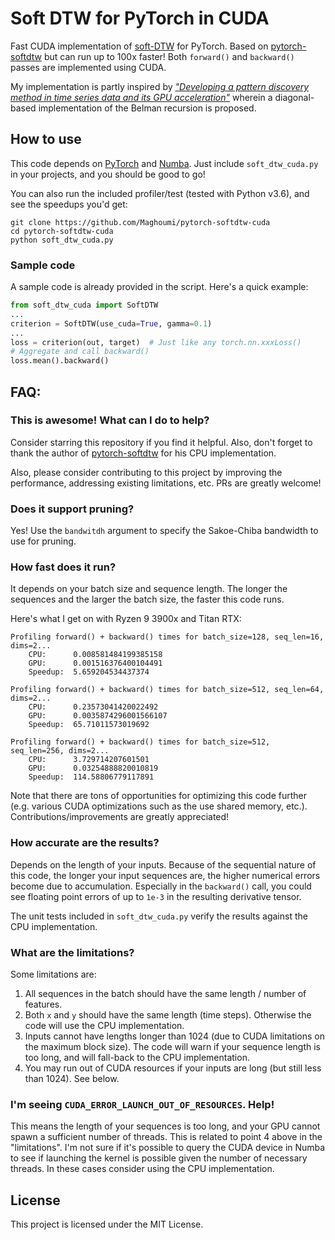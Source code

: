 Soft DTW for PyTorch in CUDA
===
Fast CUDA implementation of [soft-DTW](https://github.com/mblondel/soft-dtw) for PyTorch. 
Based on [pytorch-softdtw](https://github.com/Sleepwalking/pytorch-softdtw) but can run up to 100x faster!
Both `forward()` and `backward()` passes are implemented using CUDA.

My implementation is partly inspired by 
[_"Developing a pattern discovery method in time series data and its GPU acceleration"_](https://ieeexplore.ieee.org/document/8400444)
wherein a diagonal-based implementation of the Belman recursion is proposed. 

How to use
---
This code depends on [PyTorch](https://pytorch.org/) and [Numba](http://numba.pydata.org/). 
Just include `soft_dtw_cuda.py` in your projects, and you should be good to go!

You can also run the included profiler/test (tested with Python v3.6), and see the speedups you'd get:

```
git clone https://github.com/Maghoumi/pytorch-softdtw-cuda
cd pytorch-softdtw-cuda
python soft_dtw_cuda.py
```

### Sample code
A sample code is already provided in the script. Here's a quick example:

```python
from soft_dtw_cuda import SoftDTW
...
criterion = SoftDTW(use_cuda=True, gamma=0.1)
...
loss = criterion(out, target)  # Just like any torch.nn.xxxLoss()
# Aggregate and call backward()
loss.mean().backward()
```

FAQ:
---

### This is awesome! What can I do to help?
Consider starring this repository if you find it helpful. Also, don't forget to thank the author of 
[pytorch-softdtw](https://github.com/Sleepwalking/pytorch-softdtw) for his CPU implementation.

Also, please consider contributing to this project by improving the performance, addressing existing 
limitations, etc. PRs are greatly welcome!

### Does it support pruning?
Yes! Use the `bandwitdh` argument to specify the Sakoe-Chiba bandwidth to use for pruning.

### How fast does it run?
It depends on your batch size and sequence length. The longer the sequences and the larger the batch size,
the faster this code runs.
 
Here's what I get on with Ryzen 9 3900x and Titan RTX:

```
Profiling forward() + backward() times for batch_size=128, seq_len=16, dims=2...
	CPU:      0.008581484199385158
	GPU:      0.001516376400104491
	Speedup:  5.659204534437374

Profiling forward() + backward() times for batch_size=512, seq_len=64, dims=2...
	CPU:      0.23573041420022492
	GPU:      0.0035874296001566107
	Speedup:  65.71011573019692

Profiling forward() + backward() times for batch_size=512, seq_len=256, dims=2...
	CPU:      3.729714207601501
	GPU:      0.03254888820010819
	Speedup:  114.58806779117891
```

Note that there are tons of opportunities for optimizing this code further (e.g. various 
CUDA optimizations such as the use shared memory, etc.). Contributions/improvements are greatly appreciated!

### How accurate are the results?
Depends on the length of your inputs. Because of the sequential nature of this code, the longer your input
sequences are, the higher numerical errors become due to accumulation. Especially in the `backward()` call,
you could see floating point errors of up to `1e-3` in the resulting derivative tensor.

The unit tests included in `soft_dtw_cuda.py` verify the results against the CPU implementation.

### What are the limitations?
Some limitations are:

1. All sequences in the batch should have the same length / number of features.
2. Both `x` and `y` should have the same length (time steps). Otherwise the code will use the CPU implementation.
3. Inputs cannot have lengths longer than 1024 (due to CUDA limitations on the maximum block size). 
   The code will warn if your sequence length is too long, and will fall-back to the CPU implementation. 
4. You may run out of CUDA resources if your inputs are long (but still less than 1024). See below.

### I'm seeing `CUDA_ERROR_LAUNCH_OUT_OF_RESOURCES`. Help!
This means the length of your sequences is too long, and your GPU cannot spawn a sufficient number of threads.
This is related to point 4 above in the "limitations". I'm not sure if it's possible to query the CUDA device
in Numba to see if launching the kernel is possible given the number of necessary threads. In these cases
consider using the CPU implementation.  

License
---
This project is licensed under the MIT License.
